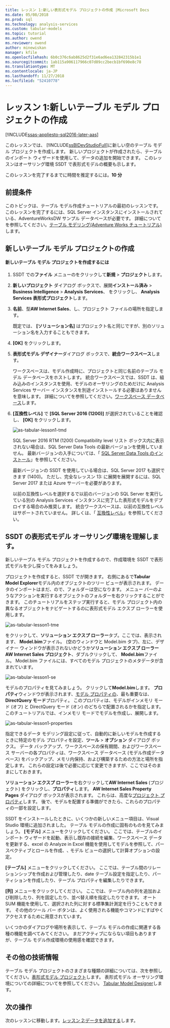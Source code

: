 ```yaml
---
title: レッスン 1:新しい表形式モデル プロジェクトの作成 |Microsoft Docs
ms.date: 05/08/2018
ms.prod: sql
ms.technology: analysis-services
ms.custom: tabular-models
ms.topic: tutorial
ms.author: owend
ms.reviewer: owend
author: minewiskan
manager: kfile
ms.openlocfilehash: 6b0c376c6ab8625d2f31e6ad6ea132842315b1e1
ms.sourcegitcommit: 1ab115a906117966c07d89cc2becb1bf690e8c78
ms.translationtype: MT
ms.contentlocale: ja-JP
ms.lasthandoff: 11/27/2018
ms.locfileid: "52410778"
---
```

# <a name="lesson-1-create-a-new-tabular-model-project"></a>レッスン 1:新しいテーブル モデル プロジェクトの作成
[!INCLUDE[ssas-appliesto-sql2016-later-aas](../includes/ssas-appliesto-sql2016-later-aas.md)]

このレッスンでは、 [!INCLUDE[ssBIDevStudioFull](../includes/ssbidevstudiofull-md.md)]に新しい空のテーブル モデル プロジェクトを作成します。 新しいプロジェクトが作成されたら、テーブルのインポート ウィザードを使用して、データの追加を開始できます。 このレッスンはオーサリング環境 SSDT で表形式モデルの概要も示します。  
  
このレッスンを完了するまでに時間を推定するには。**10 分**  
  
## <a name="prerequisites"></a>前提条件  
このトピックは、テーブル モデル作成チュートリアルの最初のレッスンです。 このレッスンを完了するには、SQL Server インスタンスにインストールされている、AdventureWorksDW サンプル データベースが必要です。 詳細についてを参照してください。[テーブル モデリング&#40;Adventure Works チュートリアル&#41;](../analysis-services/tabular-modeling-adventure-works-tutorial.md)します。  
  
## <a name="create-a-new-tabular-model-project"></a>新しいテーブル モデル プロジェクトの作成  
  
#### <a name="to-create-a-new-tabular-model-project"></a>新しいテーブル モデル プロジェクトを作成するには  
  
1.  SSDT での**ファイル** メニューのをクリックして**新規** > **プロジェクト**します。  
  
2.  **新しいプロジェクト** ダイアログ ボックスで、展開**インストール済み** > **Business Intelligence** > **Analysis Services**、 をクリックし、 **Analysis Services 表形式プロジェクト**します。  
  
3.  **名前**、型**AW Internet Sales**、し、プロジェクト ファイルの場所を指定します。  
  
    既定では、 **[ソリューション名]** はプロジェクト名と同じですが、別のソリューション名を入力することもできます。  
  
4.  **[OK]** をクリックします。  
  
5.  **表形式モデル デザイナー**ダイアログ ボックスで、**統合ワークスペース**します。  
  
    ワークスペースは、モデル作成時に、プロジェクトと同じ名前のテーブル モデル データベースをホストします。 統合ワークスペースでは、SSDT は、組み込みのインスタンスを使用、モデルのオーサリングのためだけに Analysis Services サーバー インスタンスを別途インストールする必要はありませんを意味します。 詳細についてを参照してください。[ワークスペース データベース](../analysis-services/tabular-models/workspace-database-ssas-tabular.md)します。
      
6.  **[互換性レベル]** で **[SQL Server 2016 (1200)]** が選択されていることを確認し、 **[OK]** をクリックします。   
 
    ![as-tabular-lesson1-tmd](../analysis-services/media/as-tabular-lesson1-tmd.png)
      
    SQL Server 2016 RTM (1200) Compatibility level リスト ボックス内に表示されない場合は、SQL Server Data Tools の最新バージョンを使用していません。 最新バージョンの入手については、「 [SQL Server Data Tools のインストール](https://docs.microsoft.com/sql/ssdt/download-sql-server-data-tools-ssdt)」を参照してください。  

    最新バージョンの SSDT を使用している場合は、SQL Server 2017 も選択できます (1400)。 ただし、完全なレッスン 13: に展開を展開するには、SQL Server 2017 または Azure サーバーを必要があります。
      
    以前の互換性レベルを選択するで以前のバージョンの SQL Server を実行している別の Analysis Services インスタンスに完了した表形式モデルをデプロイする場合のみ推奨します。 統合ワークスペースは、以前の互換性レベルはサポートされていません。 詳しくは、「 [互換性レベル](../analysis-services/tabular-models/compatibility-level-for-tabular-models-in-analysis-services.md)」を参照してください。   
  
## <a name="understanding-the-ssdt-tabular-model-authoring-environment"></a>SSDT の表形式モデル オーサリング環境を理解します。  
新しいテーブル モデル プロジェクトを作成するので、作成環境を SSDT で表形式モデルを少し探ってをみましょう。  
  
プロジェクトを作成すると、SSDT でが開きます。 右側にあるで**Tabular Model Explorer**モデル内のオブジェクトのツリー ビューが表示されます。 データのインポートはまだ、ので、フォルダーは空になります。 メニュー バーのようなアクションを実行するオブジェクトのフォルダーを右クリックすることができます。 このチュートリアルをステップ実行すると、モデル プロジェクト内の異なるオブジェクトをナビゲートするのに表形式モデル エクスプ ローラーを使用します。

![as-tabular-lesson1-tme](../analysis-services/media/as-tabular-lesson1-tme.png)

をクリックして、**ソリューション エクスプ ローラー**タブ。ここでは、表示されます、 **Model.bim**ファイル。 (空のウィンドウと Model.bim タブ)、左に、デザイナー ウィンドウが表示されないかどうか**ソリューション エクスプ ローラー** **AW Internet Sales プロジェクト**、ダブルクリックして、 **Model.bim**ファイル。 Model.bim ファイルには、すべてのモデル プロジェクトのメタデータが含まれています。 

![as-tabular-lesson1-se](../analysis-services/media/as-tabular-lesson1-se.png)
  
モデルのプロパティを見てみましょう。 クリックして**Model.bim**します。 **プロパティ**ウィンドウが表示されます、[モデル プロパティの](../analysis-services/tabular-models/model-properties-ssas-tabular.md)、最も重要なは、 **DirectQuery モード**プロパティ。 このプロパティは、モデルがインメモリ モード (オフ) と DirectQuery モード (オン) のどちらで配置されるかを指定します。 このチュートリアルでは、インメモリ モードでモデルを作成し、展開します。

![as-tabular-lesson1-properties](../analysis-services/media/as-tabular-lesson1-properties.png)
  
指定できるデータ モデリング設定に従って、自動的に新しいモデルを作成するときに特定のモデル プロパティを設定、**ツール** > **オプション** ダイアログ ボックス。 データ バックアップ、ワークスペースの保有期間、およびワークスペース サーバーの各プロパティは、ワークスペース データベース (モデル作成データベース) をバックアップ、メモリ内保持、および構築するための方法と場所を指定します。 これらの設定は後で必要に応じて変更できますが、ここではそのままにしておきます。  

**ソリューション エクスプ ローラー**を右クリックして**AW Internet Sales** (プロジェクト) をクリックし、**プロパティ**します。 **AW Internet Sales Property Pages**  ダイアログ ボックスが表示されます。 これらは、高度な[プロジェクト プロパティ](../analysis-services/tabular-models/project-properties-ssas-tabular.md)します。 後で、モデルを配置する準備ができたら、これらのプロパティの一部を設定します。  
  
SSDT をインストールしたときに、いくつかの新しいメニュー項目は、Visual Studio 環境に追加されました。 テーブル モデルの作成に固有のものを見てみましょう。 **[モデル]** メニューをクリックしてください。 ここでは、テーブルのインポート ウィザードを起動、表示し既存の接続を編集、ワークスペース データを更新する、excel の Analyze in Excel 機能を使用してモデルを参照して、パースペクティブとロールを作成、､ モデル ビューの選択して計算オプションの設定。  
  
**[テーブル]** メニューをクリックしてください。 ここでは、テーブル間のリレーションシップを作成および管理したり、date テーブル設定を指定したり、パーティションを作成したり、テーブル プロパティを編集したりできます。  
  
**[列]** メニューをクリックしてください。 ここでは、テーブル内の列を追加および削除したり、列を固定したり、並べ替え順を指定したりできます。 オート SUM 機能を使用して、選択された列に対する標準集計測定を行うこともできます。 その他のツール バー ボタンは、よく使用される機能やコマンドにすばやくアクセスするために用意されています。  
  
いくつかのダイアログや場所を表示して、テーブル モデルの作成に関連する各種の機能を調べてみてください。 まだアクティブにならない項目もありますが、テーブル モデル作成環境の使用感を確認できます。  


## <a name="additional-resources"></a>その他の技術情報
テーブル モデル プロジェクトのさまざまな種類の詳細については、次を参照してください。[表形式モデル プロジェクト](../analysis-services/tabular-models/tabular-model-projects-ssas-tabular.md)します。 表形式モデル オーサリング環境についての詳細についてを参照してください。 [Tabular Model Designer](../analysis-services/tabular-models/tabular-model-designer-ssas.md)します。  
  

## <a name="whats-next"></a>次の操作
次のレッスンに移動します。[レッスン 2:データを追加する](../analysis-services/lesson-2-add-data.md)します。

  
  
  
